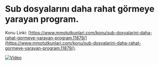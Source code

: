 # Sub dosyalarını daha rahat görmeye yarayan program.

Konu Linki: [https://www.mmotutkunlari.com/konu/sub-dosyalarini-daha-rahat-gormeye-yarayan-program.11879/](https://www.mmotutkunlari.com/konu/sub-dosyalarini-daha-rahat-gormeye-yarayan-program.11879/).

[![Video](https://img.youtube.com/vi/Qko47-9MR98/maxresdefault.jpg)](https://www.youtube.com/watch?v=Qko47-9MR98)
